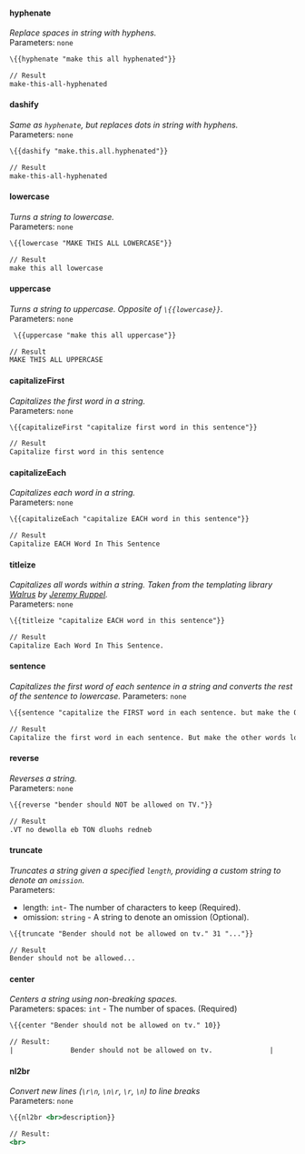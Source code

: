 #### hyphenate
_Replace spaces in string with hyphens._
<br>Parameters: `none`
``` handlebars
\{{hyphenate "make this all hyphenated"}}

// Result 
make-this-all-hyphenated
```

#### dashify
_Same as `hyphenate`, but replaces dots in string with hyphens._
<br>Parameters: `none`
``` handlebars
\{{dashify "make.this.all.hyphenated"}}

// Result
make-this-all-hyphenated
```

#### lowercase
_Turns a string to lowercase._
<br>Parameters: `none`
``` handlebars
\{{lowercase "MAKE THIS ALL LOWERCASE"}}

// Result
make this all lowercase
```

#### uppercase
_Turns a string to uppercase. Opposite of `\{{lowercase}}`._
<br>Parameters: `none`
``` handlebars
 \{{uppercase "make this all uppercase"}}

// Result
MAKE THIS ALL UPPERCASE
```

#### capitalizeFirst
_Capitalizes the first word in a string._
<br>Parameters: `none`
``` handlebars
\{{capitalizeFirst "capitalize first word in this sentence"}}

// Result
Capitalize first word in this sentence
```

#### capitalizeEach
_Capitalizes each word in a string._
<br>Parameters: `none`
``` handlebars
\{{capitalizeEach "capitalize EACH word in this sentence"}}

// Result
Capitalize EACH Word In This Sentence
```

#### titleize
_Capitalizes all words within a string. Taken from the templating library [Walrus](https://github.com/jeremyruppel/walrus) by [Jeremy Ruppel](https://github.com/jeremyruppel)._
<br>Parameters: `none`
``` handlebars
\{{titleize "capitalize EACH word in this sentence"}}

// Result
Capitalize Each Word In This Sentence.
```

#### sentence
_Capitalizes the first word of each sentence in a string and converts the rest of the sentence to lowercase._
Parameters: `none`
``` handlebars
\{{sentence "capitalize the FIRST word in each sentence. but make the OTHER words lowercase."}}

// Result
Capitalize the first word in each sentence. But make the other words lowercase.
```

#### reverse
_Reverses a string._
<br>Parameters: `none`
``` handlebars
\{{reverse "bender should NOT be allowed on TV."}}

// Result
.VT no dewolla eb TON dluohs redneb
```

#### truncate
_Truncates a string given a specified `length`, providing a custom string to denote an `omission`._
<br>Parameters: 

* length: `int`- The number of characters to keep (Required). 
* omission: `string` - A string to denote an omission (Optional). 

``` handlebars
\{{truncate "Bender should not be allowed on tv." 31 "..."}}

// Result
Bender should not be allowed...
```

#### center
_Centers a string using non-breaking spaces._
<br>Parameters: spaces: `int` - The number of spaces. (Required)
``` handlebars
\{{center "Bender should not be allowed on tv." 10}}

// Result:
|              Bender should not be allowed on tv.              |
```

#### nl2br
_Convert new lines (`\r\n`, `\n\r`, `\r`, `\n`) to line breaks_
<br>Parameters: `none`
``` handlebars
\{{nl2br <br>description}}

// Result: 
<br>
```
